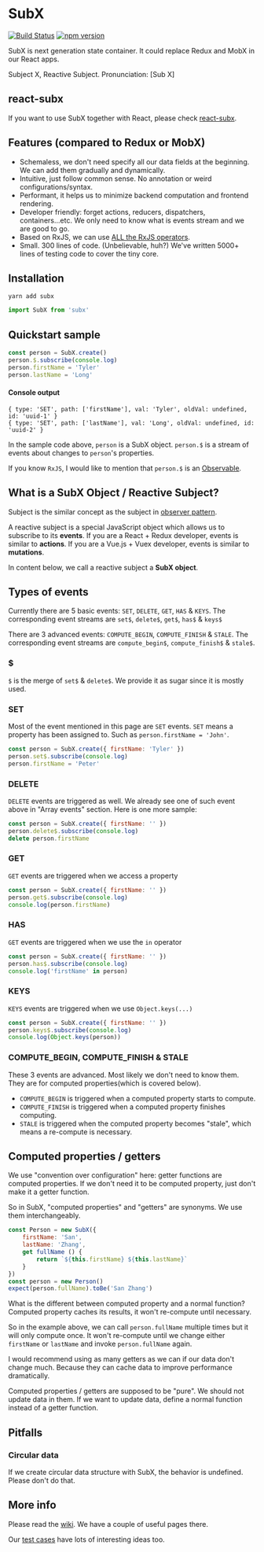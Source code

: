 # SubX

[![Build Status](https://travis-ci.org/tylerlong/subx.svg?branch=master)](https://travis-ci.org/tylerlong/subx)
[![npm version](https://badge.fury.io/js/subx.svg)](https://badge.fury.io/js/subx)

SubX is next generation state container. It could replace Redux and MobX in our React apps.

Subject X, Reactive Subject. Pronunciation: [Sub X]


## react-subx

If you want to use SubX together with React, please check [react-subx](https://github.com/tylerlong/react-subx).


## Features (compared to Redux or MobX)

- Schemaless, we don't need specify all our data fields at the beginning. We can add them gradually and dynamically.
- Intuitive, just follow common sense. No annotation or weird configurations/syntax.
- Performant, it helps us to minimize backend computation and frontend rendering.
- Developer friendly: forget actions, reducers, dispatchers, containers...etc. We only need to know what is events stream and we are good to go.
- Based on RxJS, we can use [ALL the RxJS operators](https://www.learnrxjs.io/operators/).
- Small. 300 lines of code. (Unbelievable, huh?) We've written 5000+ lines of testing code to cover the tiny core.


## Installation

```
yarn add subx
```

```js
import SubX from 'subx'
```


## Quickstart sample

```js
const person = SubX.create()
person.$.subscribe(console.log)
person.firstName = 'Tyler'
person.lastName = 'Long'
```

#### Console output

```
{ type: 'SET', path: ['firstName'], val: 'Tyler', oldVal: undefined, id: 'uuid-1' }
{ type: 'SET', path: ['lastName'], val: 'Long', oldVal: undefined, id: 'uuid-2' }
```

In the sample code above, `person` is a SubX object. `person.$` is a stream of events about changes to `person`'s properties.

If you know `RxJS`, I would like to mention that `person.$` is an [Observable](http://reactivex.io/documentation/observable.html).


## What is a SubX Object / Reactive Subject?

Subject is the similar concept as the subject in [observer pattern](https://en.wikipedia.org/wiki/Observer_pattern).

A reactive subject is a special JavaScript object which allows us to subscribe to its **events**. If you are a React + Redux developer, events is similar to **actions**. If you are a Vue.js + Vuex developer, events is similar to **mutations**.

In content below, we call a reactive subject a **SubX object**.


## Types of events

Currently there are 5 basic events: `SET`, `DELETE`, `GET`, `HAS` & `KEYS`.
The corresponding event streams are `set$`, `delete$`, `get$`, `has$` & `keys$`

There are 3 advanced events: `COMPUTE_BEGIN`, `COMPUTE_FINISH` & `STALE`.
The corresponding event streams are `compute_begin$`, `compute_finish$` & `stale$`.

### $

`$` is the merge of `set$` & `delete$`. We provide it as sugar since it is mostly used.

### SET

Most of the event mentioned in this page are `SET` events. `SET` means a property has been assigned to. Such as `person.firstName = 'John'`.

```js
const person = SubX.create({ firstName: 'Tyler' })
person.set$.subscribe(console.log)
person.firstName = 'Peter'
```

### DELETE

`DELETE` events are triggered as well. We already see one of such event above in "Array events" section. Here is one more sample:

```js
const person = SubX.create({ firstName: '' })
person.delete$.subscribe(console.log)
delete person.firstName
```

### GET

`GET` events are triggered when we access a property

```js
const person = SubX.create({ firstName: '' })
person.get$.subscribe(console.log)
console.log(person.firstName)
```

### HAS

`GET` events are triggered when we use the `in` operator

```js
const person = SubX.create({ firstName: '' })
person.has$.subscribe(console.log)
console.log('firstName' in person)
```

### KEYS

`KEYS` events are triggered when we use `Object.keys(...)`

```js
const person = SubX.create({ firstName: '' })
person.keys$.subscribe(console.log)
console.log(Object.keys(person))
```

### COMPUTE_BEGIN, COMPUTE_FINISH & STALE

These 3 events are advanced. Most likely we don't need to know them.
They are for computed properties(which is covered below).

- `COMPUTE_BEGIN` is triggered when a computed property starts to compute.
- `COMPUTE_FINISH` is triggered when a computed property finishes computing.
- `STALE` is triggered when the computed property becomes "stale", which means a re-compute is necessary.


## Computed properties / getters

We use "convention over configuration" here: getter functions are computed properties. If we don't need it to be computed property, just don't make it a getter function.

So in SubX, "computed properties" and "getters" are synonyms. We use them interchangeably.

```js
const Person = new SubX({
    firstName: 'San',
    lastName: 'Zhang',
    get fullName () {
        return `${this.firstName} ${this.lastName}`
    }
})
const person = new Person()
expect(person.fullName).toBe('San Zhang')
```

What is the different between computed property and a normal function? Computed property caches its results, it won't re-compute until necessary.

So in the example above, we can call `person.fullName` multiple times but it will only compute once. It won't re-compute until we change either `firstName` or `lastName` and invoke `person.fullName` again.

I would recommend using as many getters as we can if our data don't change much. Because they can cache data to improve performance dramatically.

Computed properties / getters are supposed to be "pure". We should not update data in them. If we want to update data, define a normal function instead of a getter function.


## Pitfalls

### Circular data

If we create circular data structure with SubX, the behavior is undefined. Please don't do that.


## More info

Please read the [wiki](https://github.com/tylerlong/subx/wiki). We have a couple of useful pages there.

Our [test cases](https://github.com/tylerlong/subx/tree/master/test) have lots of interesting ideas too.
